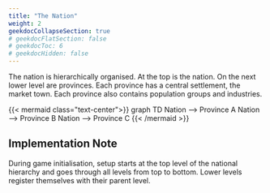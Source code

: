 ```yaml
---
title: "The Nation"
weight: 2
geekdocCollapseSection: true
# geekdocFlatSection: false
# geekdocToc: 6
# geekdocHidden: false
---
```


The nation is hierarchically organised. At the top is the nation. On the next lower level are provinces. Each province has a central settlement, the market town. Each province also contains population groups and industries.

{{< mermaid class="text-center">}}
graph TD
    Nation --> Province A
    Nation --> Province B
    Nation --> Province C
{{< /mermaid >}}

## Implementation Note

During game initialisation, setup starts at the top level of the national hierarchy and goes through all levels from top to bottom. Lower levels register themselves with their parent level.
